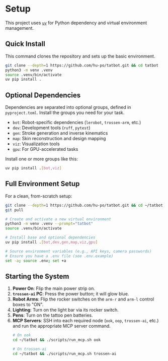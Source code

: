 # Setup

This project uses [`uv`](https://docs.astral.sh/uv/getting-started/installation/) for Python dependency and virtual environment management.

## Quick Install
This command clones the repository and sets up the basic environment.
```bash
git clone --depth=1 https://github.com/hu-po/tatbot.git && cd tatbot
python3 -m venv .venv
source .venv/bin/activate
uv pip install .
```

## Optional Dependencies
Dependencies are separated into optional groups, defined in `pyproject.toml`. Install the groups you need for your task.
- `bot`: Robot-specific dependencies (`lerobot`, `trossen-arm`, etc.)
- `dev`: Development tools (`ruff`, `pytest`)
- `gen`: Stroke generation and inverse kinematics
- `map`: Skin reconstruction and design mapping
- `viz`: Visualization tools
- `gpu`: For GPU-accelerated tasks

Install one or more groups like this:
```bash
uv pip install .[bot,viz]
```

## Full Environment Setup
For a clean, from-scratch setup:
```bash
git clone --depth=1 https://github.com/hu-po/tatbot.git && cd ~/tatbot
git pull

# Create and activate a new virtual environment
python3 -m venv .venv --prompt="tatbot"
source .venv/bin/activate

# Install base and optional dependencies
uv pip install .[bot,dev,gen,map,viz,gpu]

# Source environment variables (e.g., API keys, camera passwords)
# Ensure you have a .env file (see .env.example)
set -a; source .env; set +a
```

## Starting the System
1. **Power On**: Flip the main power strip on.
2. **`trossen-ai` PC**: Press the power button; it will glow blue.
3. **Robot Arms**: Flip the rocker switches on the `arm-r` and `arm-l` control boxes to "ON".
4. **Lighting**: Turn on the light bar via its rocker switch.
5. **Pens**: Turn on the tattoo pen batteries.
6. **MCP Servers**: SSH into each required node (`ook`, `oop`, `trossen-ai`, etc.) and run the appropriate MCP server command.
   ```bash
   # On ook
   cd ~/tatbot && ./scripts/run_mcp.sh ook

   # On trossen-ai
   cd ~/tatbot && ./scripts/run_mcp.sh trossen-ai
   ```
